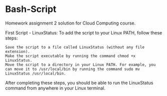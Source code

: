 # Bash-Script
Homework assignment 2 solution for Cloud Computing course.

First Script - LinuxStatus:
To add the script to your Linux PATH, follow these steps:

    Save the script to a file called LinuxStatus (without any file extension).
    Make the script executable by running the command chmod +x LinuxStatus.
    Move the script to a directory in your Linux PATH. For example, you can move it to /usr/local/bin by running the command sudo mv LinuxStatus /usr/local/bin.

After completing these steps, you should be able to run the LinuxStatus command from anywhere in your Linux terminal.

